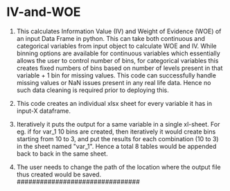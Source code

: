 # IV-and-WOE
1. This calculates Information Value (IV) and Weight of Evidence (WOE) of an input Data Frame in python. This can take both continuous and categorical variables from input object to calculate WOE and IV. While binning options are available for continuous variables which essentially allows the user to control number of bins, for categorical variables this creates fixed numbers of bins based on number of levels present in that variable + 1 bin for missing values. This code can successfully handle missing values or NaN issues present in any real life data. Hence no such data cleaning is required prior to deploying this.


2. This code creates an individual xlsx sheet for every variable it has in input-X dataframe. 


3. Iteratively it puts the output for a same variable in a single xl-sheet. For eg. if for var_1 10 bins are created, then iteratively it would create bins starting from 10 to 3, and put the results for each combination (10 to 3) in the sheet named "var_1". Hence a total 8 tables would be appended back to back in the same sheet.


4. The user needs to change the path of the location where the output file thus created would be saved.
################################

